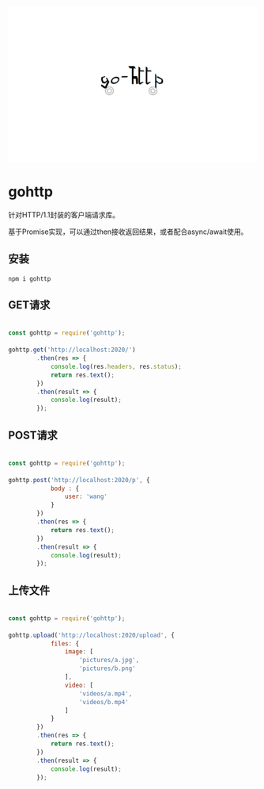 
![](images/gohttp.png)

# gohttp

针对HTTP/1.1封装的客户端请求库。

基于Promise实现，可以通过then接收返回结果，或者配合async/await使用。

## 安装

```
npm i gohttp
```

## GET请求

``` JavaScript

const gohttp = require('gohttp');

gohttp.get('http://localhost:2020/')
        .then(res => {
            console.log(res.headers, res.status);
            return res.text();
        })
        .then(result => {
            console.log(result);
        });

```

## POST请求

``` JavaScript

const gohttp = require('gohttp');

gohttp.post('http://localhost:2020/p', {
            body : {
                user: 'wang'
            }
        })
        .then(res => {
            return res.text();
        })
        .then(result => {
            console.log(result);
        });

```

## 上传文件

``` JavaScript

const gohttp = require('gohttp');

gohttp.upload('http://localhost:2020/upload', {
            files: {
                image: [
                    'pictures/a.jpg',
                    'pictures/b.png'
                ],
                video: [
                    'videos/a.mp4',
                    'videos/b.mp4'
                ]
            }
        })
        .then(res => {
            return res.text();
        })
        .then(result => {
            console.log(result);
        });

```
